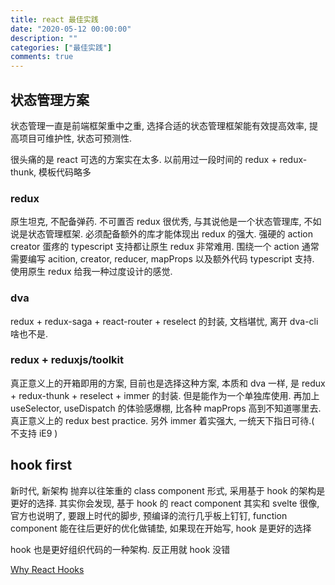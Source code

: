 ```yaml
---
title: react 最佳实践
date: "2020-05-12 00:00:00"
description: ""
categories: ["最佳实践"]
comments: true
---
```


## 状态管理方案

状态管理一直是前端框架重中之重, 选择合适的状态管理框架能有效提高效率, 提高项目可维护性, 状态可预测性.

很头痛的是 react 可选的方案实在太多. 以前用过一段时间的 redux + redux-thunk, 模板代码略多

### redux

原生坦克, 不配备弹药. 不可置否 redux 很优秀, 与其说他是一个状态管理库, 不如说是状态管理框架. 必须配备额外的库才能体现出 redux 的强大. 强硬的 action creator 蛋疼的 typescript 支持都让原生 redux 非常难用. 围绕一个 action 通常需要编写 acition, creator, reducer, mapProps 以及额外代码 typescript 支持. 使用原生 redux 给我一种过度设计的感觉.

### dva

redux + redux-saga + react-router + reselect 的封装, 文档堪忧, 离开 dva-cli 啥也不是.

### redux + reduxjs/toolkit

真正意义上的开箱即用的方案, 目前也是选择这种方案, 本质和 dva 一样, 是 redux + redux-thunk + reselect + immer 的封装. 但是能作为一个单独库使用. 再加上 useSelector, useDispatch 的体验感爆棚, 比各种 mapProps 高到不知道哪里去. 真正意义上的 redux best practice. 另外 immer 着实强大, 一统天下指日可待.( 不支持 iE9 )

## hook first

新时代, 新架构 抛弃以往笨重的 class component 形式, 采用基于 hook 的架构是更好的选择. 其实你会发现, 基于 hook 的 react component 其实和 svelte 很像, 官方也说明了, 要跟上时代的脚步, 预编译的流行几乎板上钉钉, function component 能在往后更好的优化做铺垫, 如果现在开始写, hook 是更好的选择

hook 也是更好组织代码的一种架构. 反正用就 hook 没错

[Why React Hooks](https://tylermcginnis.com/why-react-hooks/)
